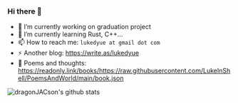 ### Hi there 👋

- 🔭 I’m currently working on graduation project
- 🌱 I’m currently learning Rust, C++...
- 📫 How to reach me: ```lukedyue at gmail dot com```
- ⚡ Another blog: https://write.as/lukedyue
- 📜 Poems and thoughts: https://readonly.link/books/https://raw.githubusercontent.com/LukeInShell/PoemsAndWorld/main/book.json

![dragonJACson's github stats](https://github-readme-stats.vercel.app/api?username=dragonjacson&show_icons=true&bg_color=fff&title_color=00557f&text_color=81736d&hide_border=true&icon_color=216e39)
